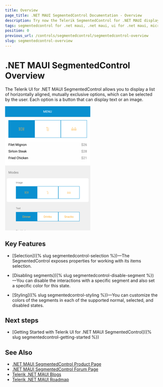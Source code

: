 ```yaml
---
title: Overview
page_title: .NET MAUI SegmentedControl Documentation - Overview
description: Try now the Telerik SegmentedControl for .NET MAUI displaying a list of horizontally aligned, mutually exclusive button options, which can be selected by the user.
tags: segmentedcontrol for .net maui, .net maui, ui for .net maui, microsoft .net maui
position: 0
previous_url: /controls/segmentedcontrol/segmentedcontrol-overview
slug: segmentedcontrol-overview
---
```


# .NET MAUI SegmentedControl Overview

The Telerik UI for .NET MAUI SegmentedControl allows you to display a list of horizontally aligned, mutually exclusive options, which can be selected by the user. Each option is a button that can display text or an image.

![.NET MAUI SegmentedControl Overview](images/segmentcontrol-overview-0.png)

## Key Features

* [Selection]({% slug segmentedcontrol-selection %})&mdash;The SegmentedControl exposes properties for working with its items selection.

* [Disabling segments]({% slug segmentedcontrol-disable-segment %})&mdash;You can disable the interactions with a specific segment and also set a specific color for this state.

* [Styling]({% slug segmentedcontrol-styling %})&mdash;You can customize the colors of the segments in each of the supported normal, selected, and disabled states.

## Next steps

- [Getting Started with Telerik UI for .NET MAUI SegmentedControl]({% slug segmentedcontrol-getting-started %})

## See Also

- [.NET MAUI SegmentedControl Product Page](https://www.telerik.com/maui-ui/segmented-control)
- [.NET MAUI SegmentedControl Forum Page](https://www.telerik.com/forums/maui?tagId=1785)
- [Telerik .NET MAUI Blogs](https://www.telerik.com/blogs/mobile-net-maui)
- [Telerik .NET MAUI Roadmap](https://www.telerik.com/support/whats-new/maui-ui/roadmap)